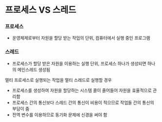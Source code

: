 # 프로세스 VS 스레드

### 프로세스

- 운영체제로부터 자원을 할당 받는 작업의 단위, 컴퓨터에서 실행 중인 프로그램

### 스레드

- 프로세스가 할당 받은 자원을 이용하는 실행 단위,  프로세스 하나가 생성되면 하나의 메인스레드 생성됨



멀티 프로세스로 실행되는 작업을 멀티 스레드로 실행할 경우

- 프로세스를 생성하여 자원을 할당하는 시스템 콜이 줄어들어 자원을 효율적으로 관리함
- 프로세스 간의 통신보다 스레드 간의 통신이 비용이 적으므로 작업들 간의 통신의 부담이 줌
- 전역 변수를 이용하므로 동기화 문제에 신경을 써야 함

